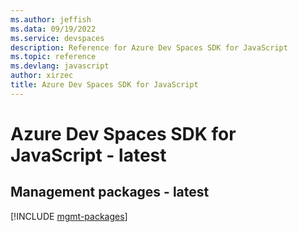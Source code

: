 ```yaml
---
ms.author: jeffish
ms.data: 09/19/2022
ms.service: devspaces
description: Reference for Azure Dev Spaces SDK for JavaScript
ms.topic: reference
ms.devlang: javascript
author: xirzec
title: Azure Dev Spaces SDK for JavaScript
---
```

# Azure Dev Spaces SDK for JavaScript - latest

## Management packages - latest
[!INCLUDE [mgmt-packages](dev-spaces-mgmt-index.md)]